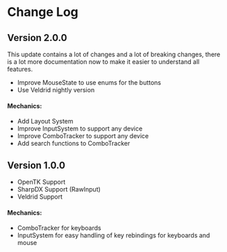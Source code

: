 # Change Log

## Version 2.0.0

This update contains a lot of changes and a lot of breaking changes, there is a lot more documentation now to make it easier to understand all features.

- Improve MouseState to use enums for the buttons
- Use Veldrid nightly version

#### Mechanics:

- Add Layout System
- Improve InputSystem to support any device
- Improve ComboTracker to support any device
- Add search functions to ComboTracker

## Version 1.0.0

- OpenTK Support
- SharpDX Support (RawInput)
- Veldrid Support

#### Mechanics:

- ComboTracker for keyboards
- InputSystem for easy handling of key rebindings for keyboards and mouse
